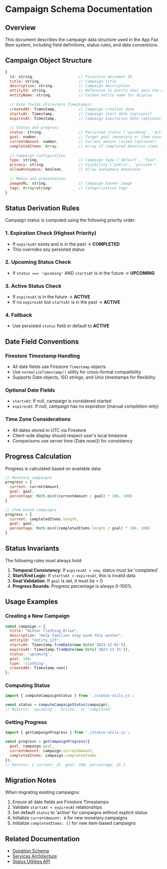 # Campaign Schema Documentation

## Overview

This document describes the campaign data structure used in the App Faz Bem system, including field definitions, status rules, and date conventions.

## Campaign Object Structure

```javascript
{
  id: string,                    // Firestore document ID
  title: string,                 // Campaign title
  description: string,           // Campaign description
  entityId: string,              // Reference to entity that owns the campaign
  entityName: string,            // Cached entity name for display
  
  // Date fields (Firestore Timestamps)
  createdAt: Timestamp,          // Campaign creation date
  startsAt: Timestamp,           // Campaign start date (optional)
  expiresAt: Timestamp,          // Campaign expiration date (optional)
  
  // Status and progress
  status: string,                // Persisted status ('upcoming', 'active', 'completed')
  goal: number,                  // Target goal (monetary or item count)
  currentAmount: number,         // Current amount raised (optional)
  completedItems: Array,         // Array of completed donation items (optional)
  
  // Campaign configuration
  type: string,                  // Campaign type ('default', 'food', 'clothing', etc.)
  privacy: string,               // Visibility ('public', 'private')
  allowAnonymous: boolean,       // Allow anonymous donations
  
  // Media and presentation
  imageURL: string,              // Campaign banner image
  tags: Array<string>            // Categorization tags
}
```

## Status Derivation Rules

Campaign status is computed using the following priority order:

### 1. Expiration Check (Highest Priority)
- If `expiresAt` exists and is in the past → **COMPLETED**
- This overrides any persisted status

### 2. Upcoming Status Check
- If `status === 'upcoming'` AND `startsAt` is in the future → **UPCOMING**

### 3. Active Status Check
- If `expiresAt` is in the future → **ACTIVE**
- If no `expiresAt` but `startsAt` is in the past → **ACTIVE**

### 4. Fallback
- Use persisted `status` field or default to **ACTIVE**

## Date Field Conventions

### Firestore Timestamp Handling
- All date fields use Firestore `Timestamp` objects
- Use `normalizeTimestamp()` utility for cross-format compatibility
- Supports Date objects, ISO strings, and Unix timestamps for flexibility

### Optional Date Fields
- `startsAt`: If null, campaign is considered started
- `expiresAt`: If null, campaign has no expiration (manual completion only)

### Time Zone Considerations
- All dates stored in UTC via Firestore
- Client-side display should respect user's local timezone
- Comparisons use server time (Date.now()) for consistency

## Progress Calculation

Progress is calculated based on available data:

```javascript
// Monetary campaigns
progress = {
  current: currentAmount,
  goal: goal,
  percentage: Math.min((currentAmount / goal) * 100, 100)
}

// Item-based campaigns
progress = {
  current: completedItems.length,
  goal: goal,
  percentage: Math.min((completedItems.length / goal) * 100, 100)
}
```

## Status Invariants

The following rules must always hold:

1. **Temporal Consistency**: If `expiresAt < now`, status must be 'completed'
2. **Start/End Logic**: If `startsAt > expiresAt`, this is invalid data
3. **Goal Validation**: If `goal` is set, it must be > 0
4. **Progress Bounds**: Progress percentage is always 0-100%

## Usage Examples

### Creating a New Campaign
```javascript
const campaign = {
  title: "Winter Clothing Drive",
  description: "Help families stay warm this winter",
  entityId: "entity_123",
  startsAt: Timestamp.fromDate(new Date('2023-12-01')),
  expiresAt: Timestamp.fromDate(new Date('2023-12-31')),
  status: 'upcoming',
  goal: 100,
  type: 'clothing',
  createdAt: Timestamp.now()
};
```

### Computing Status
```javascript
import { computeCampaignStatus } from './status-utils.js';

const status = computeCampaignStatus(campaign);
// Returns: 'upcoming', 'active', or 'completed'
```

### Getting Progress
```javascript
import { getCampaignProgress } from './status-utils.js';

const progress = getCampaignProgress({
  goal: campaign.goal,
  currentAmount: campaign.currentAmount,
  completedItems: campaign.completedItems
});
// Returns: { current: 25, goal: 100, percentage: 25 }
```

## Migration Notes

When migrating existing campaigns:

1. Ensure all date fields are Firestore Timestamps
2. Validate `startsAt < expiresAt` relationships
3. Set default `status` to 'active' for campaigns without explicit status
4. Initialize `currentAmount: 0` for new monetary campaigns
5. Initialize `completedItems: []` for new item-based campaigns

## Related Documentation

- [Donation Schema](./donation.md)
- [Services Architecture](../architecture/services.md)
- [Status Utilities API](../../status-utils.js)